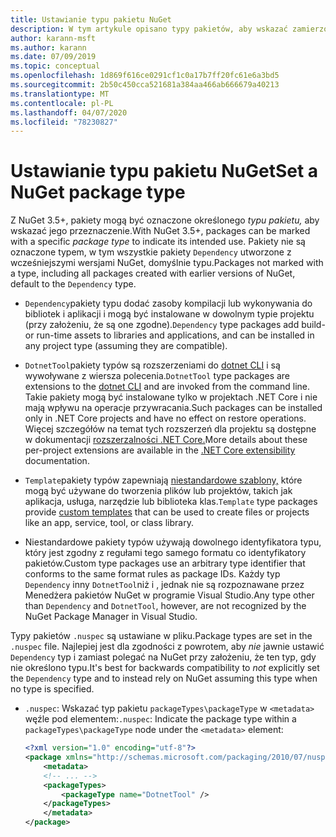 ```yaml
---
title: Ustawianie typu pakietu NuGet
description: W tym artykule opisano typy pakietów, aby wskazać zamierzone użycie pakietu.
author: karann-msft
ms.author: karann
ms.date: 07/09/2019
ms.topic: conceptual
ms.openlocfilehash: 1d869f616ce0291cf1c0a17b7ff20fc61e6a3bd5
ms.sourcegitcommit: 2b50c450cca521681a384aa466ab666679a40213
ms.translationtype: MT
ms.contentlocale: pl-PL
ms.lasthandoff: 04/07/2020
ms.locfileid: "78230827"
---
```

# <a name="set-a-nuget-package-type"></a><span data-ttu-id="7d970-103">Ustawianie typu pakietu NuGet</span><span class="sxs-lookup"><span data-stu-id="7d970-103">Set a NuGet package type</span></span>

<span data-ttu-id="7d970-104">Z NuGet 3.5+, pakiety mogą być oznaczone określonego *typu pakietu,* aby wskazać jego przeznaczenie.</span><span class="sxs-lookup"><span data-stu-id="7d970-104">With NuGet 3.5+, packages can be marked with a specific *package type* to indicate its intended use.</span></span> <span data-ttu-id="7d970-105">Pakiety nie są oznaczone typem, w tym wszystkie pakiety `Dependency` utworzone z wcześniejszymi wersjami NuGet, domyślnie typu.</span><span class="sxs-lookup"><span data-stu-id="7d970-105">Packages not marked with a type, including all packages created with earlier versions of NuGet, default to the `Dependency` type.</span></span>

- <span data-ttu-id="7d970-106">`Dependency`pakiety typu dodać zasoby kompilacji lub wykonywania do bibliotek i aplikacji i mogą być instalowane w dowolnym typie projektu (przy założeniu, że są one zgodne).</span><span class="sxs-lookup"><span data-stu-id="7d970-106">`Dependency` type packages add build- or run-time assets to libraries and applications, and can be installed in any project type (assuming they are compatible).</span></span>

- <span data-ttu-id="7d970-107">`DotnetTool`pakiety typów są rozszerzeniami do [dotnet CLI](/dotnet/articles/core/tools/index) i są wywoływane z wiersza polecenia.</span><span class="sxs-lookup"><span data-stu-id="7d970-107">`DotnetTool` type packages are extensions to the [dotnet CLI](/dotnet/articles/core/tools/index) and are invoked from the command line.</span></span> <span data-ttu-id="7d970-108">Takie pakiety mogą być instalowane tylko w projektach .NET Core i nie mają wpływu na operacje przywracania.</span><span class="sxs-lookup"><span data-stu-id="7d970-108">Such packages can be installed only in .NET Core projects and have no effect on restore operations.</span></span> <span data-ttu-id="7d970-109">Więcej szczegółów na temat tych rozszerzeń dla projektu są dostępne w dokumentacji [rozszerzalności .NET Core.](/dotnet/articles/core/tools/extensibility#per-project-based-extensibility)</span><span class="sxs-lookup"><span data-stu-id="7d970-109">More details about these per-project extensions are available in the  [.NET Core extensibility](/dotnet/articles/core/tools/extensibility#per-project-based-extensibility) documentation.</span></span>

- <span data-ttu-id="7d970-110">`Template`pakiety typów zapewniają [niestandardowe szablony,](/dotnet/core/tools/custom-templates) które mogą być używane do tworzenia plików lub projektów, takich jak aplikacja, usługa, narzędzie lub biblioteka klas.</span><span class="sxs-lookup"><span data-stu-id="7d970-110">`Template` type packages provide [custom templates](/dotnet/core/tools/custom-templates) that can be used to create files or projects like an app, service, tool, or class library.</span></span>

- <span data-ttu-id="7d970-111">Niestandardowe pakiety typów używają dowolnego identyfikatora typu, który jest zgodny z regułami tego samego formatu co identyfikatory pakietów.</span><span class="sxs-lookup"><span data-stu-id="7d970-111">Custom type packages use an arbitrary type identifier that conforms to the same format rules as package IDs.</span></span> <span data-ttu-id="7d970-112">Każdy typ `Dependency` inny `DotnetTool`niż i , jednak nie są rozpoznawane przez Menedżera pakietów NuGet w programie Visual Studio.</span><span class="sxs-lookup"><span data-stu-id="7d970-112">Any type other than `Dependency` and `DotnetTool`, however, are not recognized by the NuGet Package Manager in Visual Studio.</span></span>

<span data-ttu-id="7d970-113">Typy pakietów `.nuspec` są ustawiane w pliku.</span><span class="sxs-lookup"><span data-stu-id="7d970-113">Package types are set in the `.nuspec` file.</span></span> <span data-ttu-id="7d970-114">Najlepiej jest dla zgodności z powrotem, aby *nie* jawnie ustawić `Dependency` typ i zamiast polegać na NuGet przy założeniu, że ten typ, gdy nie określono typu.</span><span class="sxs-lookup"><span data-stu-id="7d970-114">It's best for backwards compatibility to *not* explicitly set the `Dependency` type and to instead rely on NuGet assuming this type when no type is specified.</span></span>

- <span data-ttu-id="7d970-115">`.nuspec`: Wskazać typ pakietu `packageTypes\packageType` w `<metadata>` węźle pod elementem:</span><span class="sxs-lookup"><span data-stu-id="7d970-115">`.nuspec`: Indicate the package type within a `packageTypes\packageType` node under the `<metadata>` element:</span></span>

    ```xml
    <?xml version="1.0" encoding="utf-8"?>
    <package xmlns="http://schemas.microsoft.com/packaging/2010/07/nuspec.xsd">
        <metadata>
        <!-- ... -->
        <packageTypes>
            <packageType name="DotnetTool" />
        </packageTypes>
        </metadata>
    </package>
    ```
